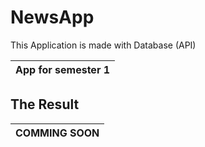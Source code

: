 # NewsApp
This Application is made with Database (API)

| **App for semester 1** |
| :--: |

## The Result
| **COMMING SOON** |
| :--: |
